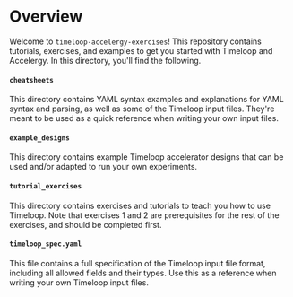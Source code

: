 # Overview
Welcome to `timeloop-accelergy-exercises`! This repository contains tutorials,
exercises, and examples to get you started with Timeloop and Accelergy. In this
directory, you'll find the following.

#### `cheatsheets`
This directory contains YAML syntax examples and explanations for YAML syntax
and parsing, as well as some of the Timeloop input files. They're meant to be
used as a quick reference when writing your own input files.

#### `example_designs`
This directory contains example Timeloop accelerator designs that can be used
and/or adapted to run your own experiments.

#### `tutorial_exercises`
This directory contains exercises and tutorials to teach you how to use
Timeloop. Note that exercises 1 and 2 are prerequisites for the rest of the
exercises, and should be completed first.

#### `timeloop_spec.yaml`
This file contains a full specification of the Timeloop input file format,
including all allowed fields and their types. Use this as a reference when
writing your own Timeloop input files.
